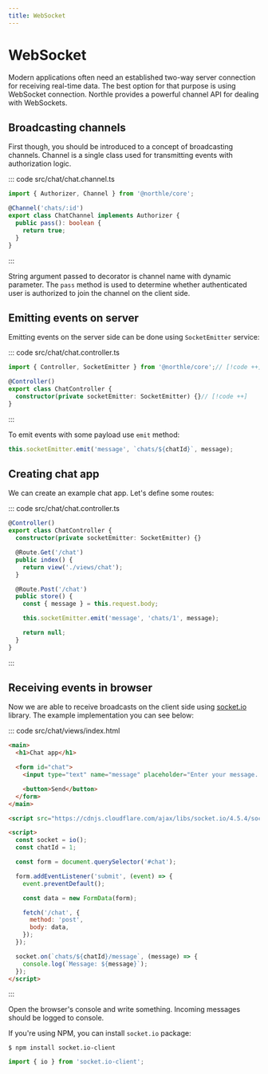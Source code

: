 ```yaml
---
title: WebSocket
---
```


# WebSocket

Modern applications often need an established two-way server connection for receiving real-time data. The best option for that purpose is using WebSocket connection. Northle provides a powerful channel API for dealing with WebSockets.

## Broadcasting channels

First though, you should be introduced to a concept of broadcasting channels. Channel is a single class used for transmitting events with authorization logic.

::: code src/chat/chat.channel.ts
```ts
import { Authorizer, Channel } from '@northle/core';

@Channel('chats/:id')
export class ChatChannel implements Authorizer {
  public pass(): boolean {
    return true;
  }
}
```
:::

String argument passed to decorator is channel name with dynamic parameter. The `pass` method is used to determine whether authenticated user is authorized to join the channel on the client side.

## Emitting events on server

Emitting events on the server side can be done using `SocketEmitter` service:

::: code src/chat/chat.controller.ts
```ts
import { Controller, SocketEmitter } from '@northle/core';// [!code ++]

@Controller()
export class ChatController {
  constructor(private socketEmitter: SocketEmitter) {}// [!code ++]
}
```
:::

To emit events with some payload use `emit` method:

```ts
this.socketEmitter.emit('message', `chats/${chatId}`, message);
```

## Creating chat app

We can create an example chat app. Let's define some routes:

::: code src/chat/chat.controller.ts
```ts
@Controller()
export class ChatController {
  constructor(private socketEmitter: SocketEmitter) {}

  @Route.Get('/chat')
  public index() {
    return view('./views/chat');
  }

  @Route.Post('/chat')
  public store() {
    const { message } = this.request.body;

    this.socketEmitter.emit('message', 'chats/1', message);

    return null;
  }
}
```
:::

## Receiving events in browser

Now we are able to receive broadcasts on the client side using [socket.io](https://socket.io) library. The example implementation you can see below:

::: code src/chat/views/index.html
```html
<main>
  <h1>Chat app</h1>

  <form id="chat">
    <input type="text" name="message" placeholder="Enter your message...">

    <button>Send</button>
  </form>
</main>

<script src="https://cdnjs.cloudflare.com/ajax/libs/socket.io/4.5.4/socket.io.min.js"></script>

<script>
  const socket = io();
  const chatId = 1;

  const form = document.querySelector('#chat');

  form.addEventListener('submit', (event) => {
    event.preventDefault();

    const data = new FormData(form);

    fetch('/chat', {
      method: 'post',
      body: data,
    });
  });

  socket.on(`chats/${chatId}/message`, (message) => {
    console.log(`Message: ${message}`);
  });
</script>
```
:::

Open the browser's console and write something. Incoming messages should be logged to console.

If you're using NPM, you can install `socket.io` package:

```shell
$ npm install socket.io-client
```

```ts
import { io } from 'socket.io-client';
```
